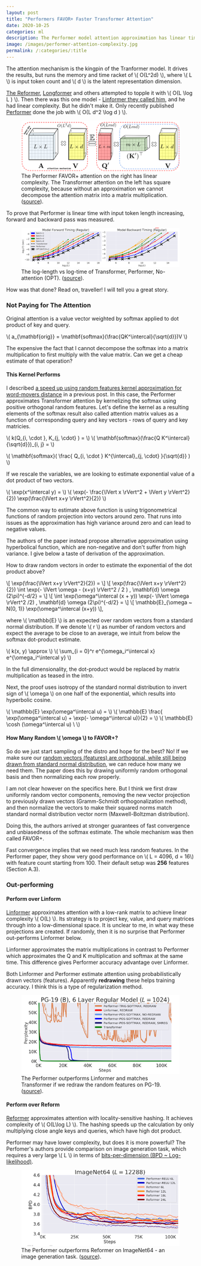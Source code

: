```yaml
---
layout: post
title: "Performers FAVOR+ Faster Transformer Attention"
date: 2020-10-25
categories: ml
description: The Performer model attention approximation has linear time & space complexity in input token count in contrast to vanilla Transformer's square complexity and outperforms Linformer.
image: /images/performer-attention-complexity.jpg
permalink: /:categories/:title
---
```


<script src="https://polyfill.io/v3/polyfill.min.js?features=es6"></script>
<script id="MathJax-script" async src="https://cdn.jsdelivr.net/npm/mathjax@3/es5/tex-mml-chtml.js"></script>


The attention mechanism is the kingpin of the Tranformer model. It drives the results, but runs the memory and time racket of \\( O(L^2d) \\), where \\( L \\) is input token count and \\( d \\) is the latent representation dimension.

[The Reformer](https://ai.googleblog.com/2020/01/reformer-efficient-transformer.html), [Longformer](https://arxiv.org/abs/2004.05150) and others attempted to topple it with \\( O(L \log L ) \\).
Then there was this one model - [Linformer they called him](https://arxiv.org/abs/2006.04768), and he had linear complexity. But he didn't make it.
Only recently published [Performer](https://ai.googleblog.com/2020/10/rethinking-attention-with-performers.html) done the job with \\( O(L d^2 \log d ) \\).

<figure class="figure">
    <img
        class="figure-img img-fluid rounded"
        alt="The Performer FAVOR+ attention on the right has linear complexity. The Transformer attention on the left has square complexity."
        src="/images/performer-attention-complexity.jpg">
    <figcaption class="figure-caption">The Performer FAVOR+ attention on the right has linear complexity. The Transformer attention on the left has square complexity, because without an approximation we cannot decompose the attention matrix into a matrix multiplication. (<a href="https://ai.googleblog.com/2020/01/reformer-efficient-transformer.html">source</a>).</figcaption>
</figure>

<!--
<iframe width="560" height="315" src="https://www.youtube.com/embed/uuNLz6eT_tg" frameborder="0" allow="accelerometer; autoplay; encrypted-media; gyroscope; picture-in-picture" allowfullscreen></iframe>
-->

To prove that Performer is linear time with input token length increasing, forward and backward pass was measured. 

<figure class="figure">
    <img
        class="figure-img img-fluid rounded"
        alt="The log-length vs log-time of Transformer, Performer, No-attention (OPT)."
        src="/images/performer-time.png">
    <figcaption class="figure-caption">The log-length vs log-time of Transformer, Performer, No-attention (OPT). (<a href="https://ai.googleblog.com/2020/01/reformer-efficient-transformer.html">source</a>).</figcaption>
</figure>


How was that done? Read on, traveller! I will tell you a great story. 



### Not Paying for The Attention

Original attention is a value vector weighted by softmax applied to dot product of key and query.

\\( a_{\mathbf{orig}} = \mathbf{softmax}(\frac{QK^\intercal}{\sqrt{d}})V \\)

The expensive the fact that I cannot decompose the softmax into a matrix multiplication to first multiply with the value matrix. Can we get a cheap estimate of that operation?


#### This Kernel Performs
I described [a speed up using random features kernel approximation for word-movers distance](/ml/Word-Movers-Embedding-Cheap-WMD-For-Documents) in a previous post.
In this case, the Performer approximates Transformer attention by kernelizing the softmax using positive orthogonal random features.
Let's define the kernel as a resulting elements of the softmax result also called attention matrix values as a function of corresponding query and key vectors - rows of query and key matricies.

\\( k(Q_{i, \cdot }, K_{j, \cdot} ) = \\)
\\( \mathbf{softmax}(\frac{Q K^\intercal}{\sqrt{d}})_{i, j} =  \\)

\\( \mathbf{softmax}( \frac{ Q_{i, \cdot } K^{\intercal}_{j, \cdot} }{\sqrt{d}} ) \\)

If we rescale the variables, we are looking to estimate exponential value of a dot product of two vectors.

\\( \exp(x^\intercal y) = \\)
\\( \exp(- \frac{\lVert x \rVert^2 + \lVert y \rVert^2}{2}) \exp(\frac{\lVert x+y \rVert^2}{2}) \\)

The common way to estimate above function is using trigonometrical functions of random projection into vectors around zero.
That runs into issues as the approximation has high variance around zero and can lead to negative values.

The authors of the paper instead propose alternative approximation using hyperbolical function, which are non-negative and don't suffer from high variance. 
I give below a taste of derivation of the approximation.

How to draw random vectors in order to estimate the exponential of the dot product above?

\\[ \exp(\frac{\lVert x+y \rVert^2}{2}) = \\]
\\[ \exp(\frac{\lVert x+y \rVert^2}{2}) \int \exp(- \lVert \omega - (x+y) \rVert^2 / 2 ) \, \mathbf{d} \omega (2\pi)^{-d/2} = \\]
\\[ \int \exp(\omega^\intercal (x + y)) \exp(- \lVert \omega \rVert^2 /2) \, \mathbf{d} \omega (2\pi)^{-d/2} = \\]
\\[ \mathbb{E}_{\omega \~ N(0, 1)} \exp(\omega^\intercal (x+y)) \\],

where \\( \mathbb{E} \\) is an expected over random vectors from a standard normal distribution.
If we denote \\( r \\) as number of random vectors and expect the average to be close to an average,
we intuit from below the softmax dot-product estimate.

\\( k(x, y) \approx \\)
\\( \sum_{i = 0}^r e^{\omega_i^\intercal x} e^{\omega_i^\intercal y} \\)

In the full dimensionality, the dot-product would be replaced by matrix multiplication as teased in the intro.

Next, the proof uses isotropy of the standard normal distribution to invert sign of \\( \omega \\) on one half of the exponential,
which results into hyperbolic cosine.

\\( \mathbb{E} \exp(\omega^\intercal u)  = \\)
\\( \mathbb{E} \frac{ \exp(\omega^\intercal u) + \exp(- \omega^\intercal u)}{2} = \\)
\\( \mathbb{E} \cosh (\omega^\intercal u) \ \\)

#### How Many Random \\( \omega \\) to FAVOR+?

So do we just start sampling of the distro and hope for the best? No!
If we make sure our [random vectors (features) are orthogonal, while still being drawn from standard normal distribution](https://arxiv.org/pdf/1703.00864.pdf),
we can reduce how many we need them.
The paper does this by drawing uniformly random orthogonal basis and then normalizing each row properly.

I am not clear however on the specifics here.
But I think we first draw uniformly random vector components,
removing the new vector projection to previously drawn vectors (Gramm-Schmidt orthogonalization method),
and then normalize the vectors to make their squared norms match standard normal distribution vector norm (Maxwell-Boltzman distribution).

Doing this, the authors arrived at stronger guarantees of fast convergence and unbiasedness of the softmax estimate.
The whole mechanism was then called FAVOR+.

Fast convergence implies that we need much less random features.
In the Performer paper, they show very good performance on \\( L = 4096, d = 16\\) with feature count starting from 100. 
Their default setup was **256** features (Section A.3).


### Out-performing

#### Perform over Linform

[Linformer](https://arxiv.org/abs/2006.04768) approximates attention with a low-rank matrix to achieve linear complexity \\( O(L) \\).
Its strategy is to project key, value, and query matrices through into a low-dimensional space.
It is unclear to me, in what way these projections are created.
If randomly, then it is no surprise that Performer out-performs Linformer below.

Linformer approximates the matrix multiplications in contrast to Performer which approximates the Q and K multiplication and softmax at the same time.
This difference gives Performer accuracy advantage over Linformer.

Both Linformer and Performer estimate attention using probabilistically drawn vectors (features).
Apparently **redrawing** these helps training accuracy.
I think this is a type of regularization method.

<figure class="figure">
    <img
        class="figure-img img-fluid rounded"
        alt="The Performer outperforms Linformer and matches Transformer if we redraw the random features on PG-19."
        src="/images/performer-linformer-transformer.png">
    <figcaption class="figure-caption">
        The Performer outperforms Linformer and matches Transformer if we redraw the random features on PG-19.
        (<a href="https://arxiv.org/pdf/2009.14794.pdf">source</a>).
    </figcaption>
</figure>


#### Perform over Reform

[Reformer](https://openreview.net/pdf?id=rkgNKkHtvB) approximates attention with locality-sensitive hashing.
It achieves complexity of \\( O(L\log L) \\).
The hashing speeds up the calculation by only multiplying close angle keys and queries, which have high dot product.

Performer may have lower complexity, but does it is more powerful?
The Perfomer's authors provide comparison on image generation task, which requires a very large \\( L \\) in terms of [bits-per-dimension (BPD ~ Log-likelihood)](https://arxiv.org/pdf/1511.01844.pdf).

<figure class="figure">
    <img
        class="figure-img img-fluid rounded"
        alt="The Performer outperforms Linformer and matches Transformer if we redraw the random features on PG-19."
        src="/images/performer-vs-reformer-imagenet.png">
    <figcaption class="figure-caption">
        The Performer outperforms Reformer on ImageNet64 - an image generation task.
        (<a href="https://arxiv.org/pdf/2009.14794.pdf">source</a>).
    </figcaption>
</figure>

